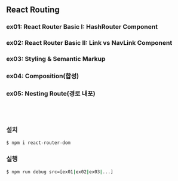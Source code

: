 ## React Routing

### ex01: React Router Basic I: HashRouter Component
### ex02: React Router Basic II: Link vs NavLink Component
### ex03: Styling & Semantic Markup
### ex04: Composition(합성)
### ex05: Nesting Route(경로 내포)

<br/><br/>

### 설치
```bash
$ npm i react-router-dom
```
### 실행
```bash
$ npm run debug src=[ex01|ex02|ex03|...]
```
